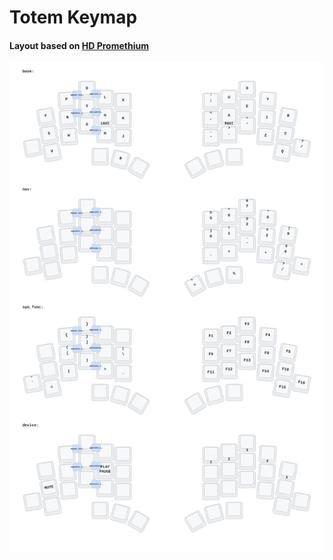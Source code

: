 # Totem Keymap
#### Layout based on [HD Promethium](https://www.reddit.com/r/KeyboardLayouts/comments/1g66ivi/hands_down_promethium_snth_meets_hd_silverengram/)


<img src="keymap-drawer/totem.svg" >

